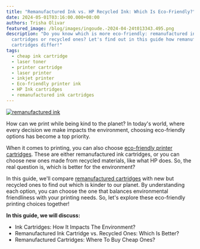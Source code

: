 ```yaml
---
title: "Remanufactured Ink vs. HP Recycled Ink: Which Is Eco-Friendly?"
date: 2024-05-01T03:16:00.000+08:00
authors: Trisha Olivar
featured_image: /blog/images/ingoude.-2024-04-24t013343.495.png
description: "Do you know which is more eco-friendly: remanufactured ink
  cartridges or recycled ones? Let's find out in this guide how remanufactured
  cartridges differ!"
tags:
  - cheap ink cartridge
  - laser toner
  - printer cartridge
  - laser printer
  - inkjet printer
  - Eco-friendly printer ink
  - HP Ink cartridges
  - remanufactured ink cartridges
---
```

[![remanufactured ink](/blog/images/ingoude.-2024-04-24t013343.495.png "Remanufactured Ink vs. HP Recycled Ink: Which Is Eco-Friendly?")](/blog/images/ingoude.-2024-04-24t013343.495.png)

How can we print while being kind to the planet? In today's world, where every decision we make impacts the environment, choosing eco-friendly options has become a top priority. 

When it comes to printing, you can also choose [eco-friendly printer cartridges](https://www.compandsave.com/environmentally-friendly-ink-cartridges). These are either remanufactured ink cartridges, or you can choose new ones made from recycled materials, like what HP does. So, the real question is, which is better for the environment? 

In this guide, we'll compare [remanufactured cartridges](https://www.compandsave.com/what-are-remanufactured-ink-cartridges-guide) with new but recycled ones to find out which is kinder to our planet. By understanding each option, you can choose the one that balances environmental friendliness with your printing needs. So, let's explore these eco-friendly printing choices together!

**In this guide, we will discuss:**

* Ink Cartridges: How It Impacts The Environment?
* Remanufactured Ink Cartridge vs. Recycled Ones: Which Is Better?
* Remanufactured Cartridges: Where To Buy Cheap Ones?
